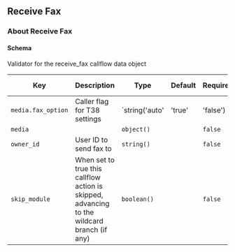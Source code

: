 ## Receive Fax

### About Receive Fax

#### Schema

Validator for the receive_fax callflow data object



Key | Description | Type | Default | Required | Support Level
--- | ----------- | ---- | ------- | -------- | -------------
`media.fax_option` | Caller flag for T38 settings | `string('auto' | 'true' | 'false') | boolean()` |   | `false` |  
`media` |   | `object()` |   | `false` |  
`owner_id` | User ID to send fax to | `string()` |   | `false` |  
`skip_module` | When set to true this callflow action is skipped, advancing to the wildcard branch (if any) | `boolean()` |   | `false` |  



